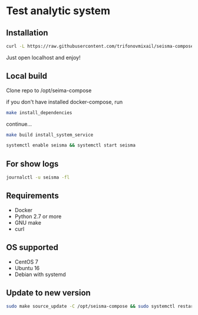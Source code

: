 Test analytic system
====================

Installation
------------

```bash
curl -L https://raw.githubusercontent.com/trifonovmixail/seisma-compose/master/install | sudo bash -
```

Just open localhost and enjoy!


Local build
-----------

Clone repo to /opt/seima-compose

if you don't have installed docker-compose, run

```bash
make install_dependencies
```

continue...

```bash
make build install_system_service

systemctl enable seisma && systemctl start seisma
```


For show logs
-------------

```bash
journalctl -u seisma -fl
```


Requirements
------------

* Docker
* Python 2.7 or more
* GNU make
* curl


OS supported
------------

* CentOS 7
* Ubuntu 16
* Debian with systemd


Update to new version
---------------------

```bash
sudo make source_update -C /opt/seisma-compose && sudo systemctl restart seisma
```
